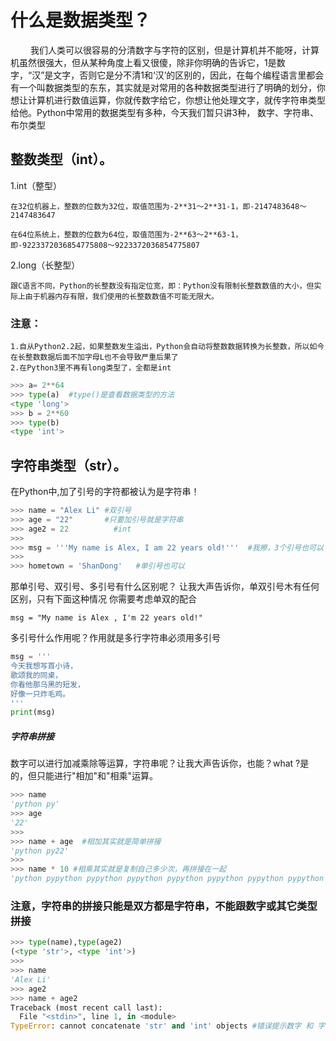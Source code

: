 什么是数据类型？
=====

　　  我们人类可以很容易的分清数字与字符的区别，但是计算机并不能呀，计算机虽然很强大，但从某种角度上看又很傻，除非你明确的告诉它，1是数字，“汉”是文字，否则它是分不清1和‘汉’的区别的，因此，在每个编程语言里都会有一个叫数据类型的东东，其实就是对常用的各种数据类型进行了明确的划分，你想让计算机进行数值运算，你就传数字给它，你想让他处理文字，就传字符串类型给他。Python中常用的数据类型有多种，今天我们暂只讲3种， 数字、字符串、布尔类型

整数类型（int）。
-----

1.int（整型）

    在32位机器上，整数的位数为32位，取值范围为-2**31～2**31-1，即-2147483648～2147483647

    在64位系统上，整数的位数为64位，取值范围为-2**63～2**63-1，即-9223372036854775808～9223372036854775807

2.long（长整型）

    跟C语言不同，Python的长整数没有指定位宽，即：Python没有限制长整数数值的大小，但实际上由于机器内存有限，我们使用的长整数数值不可能无限大。

### 注意：

    1.自从Python2.2起，如果整数发生溢出，Python会自动将整数数据转换为长整数，所以如今在长整数数据后面不加字母L也不会导致严重后果了
    2.在Python3里不再有long类型了，全都是int
    
```python
>>> a= 2**64
>>> type(a)  #type()是查看数据类型的方法
<type 'long'>
>>> b = 2**60
>>> type(b)
<type 'int'>
```

字符串类型（str）。
-----

在Python中,加了引号的字符都被认为是字符串！

```python
>>> name = "Alex Li" #双引号
>>> age = "22"       #只要加引号就是字符串
>>> age2 = 22          #int
>>> 
>>> msg = '''My name is Alex, I am 22 years old!'''  #我擦，3个引号也可以
>>> 
>>> hometown = 'ShanDong'   #单引号也可以
```

那单引号、双引号、多引号有什么区别呢？ 让我大声告诉你，单双引号木有任何区别，只有下面这种情况 你需要考虑单双的配合
```
msg = "My name is Alex , I'm 22 years old!"
```
多引号什么作用呢？作用就是多行字符串必须用多引号

```python
msg = '''
今天我想写首小诗，
歌颂我的同桌，
你看他那乌黑的短发，
好像一只炸毛鸡。
'''
print(msg)
```

##### 字符串拼接

数字可以进行加减乘除等运算，字符串呢？让我大声告诉你，也能？what ?是的，但只能进行"相加"和"相乘"运算。

```python
>>> name
'python py'
>>> age
'22'
>>> 
>>> name + age  #相加其实就是简单拼接
'python py22'
>>> 
>>> name * 10 #相乘其实就是复制自己多少次，再拼接在一起
'python pypython pypython pypython pypython pypython pypython pypython pypython pypython py'
```

### 注意，字符串的拼接只能是双方都是字符串，不能跟数字或其它类型拼接

```python
>>> type(name),type(age2)
(<type 'str'>, <type 'int'>)
>>> 
>>> name
'Alex Li'
>>> age2
>>> name + age2
Traceback (most recent call last):
  File "<stdin>", line 1, in <module>
TypeError: cannot concatenate 'str' and 'int' objects #错误提示数字 和 字符 不能拼接
```




















































